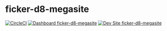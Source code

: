 # ficker-d8-megasite

[![CircleCI](https://circleci.com/gh/dficker/ficker-d8-megasite.svg?style=shield)](https://circleci.com/gh/dficker/ficker-d8-megasite)
[![Dashboard ficker-d8-megasite](https://img.shields.io/badge/dashboard-ficker_d8_megasite-yellow.svg)](https://dashboard.pantheon.io/sites/35bf5340-803d-4b25-b1e3-0cb0a49549cd#dev/code)
[![Dev Site ficker-d8-megasite](https://img.shields.io/badge/site-ficker_d8_megasite-blue.svg)](http://dev-ficker-d8-megasite.pantheonsite.io/)